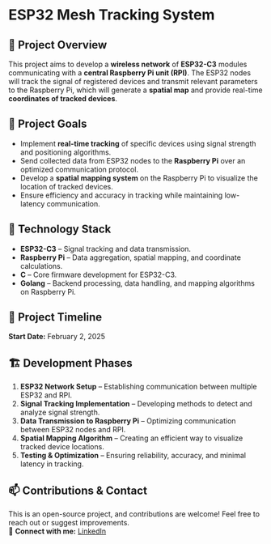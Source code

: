 # **ESP32 Mesh Tracking System**

## 📌 **Project Overview**
This project aims to develop a **wireless network** of **ESP32-C3** modules communicating with a **central Raspberry Pi unit (RPI)**. The ESP32 nodes will track the signal of registered devices and transmit relevant parameters to the Raspberry Pi, which will generate a **spatial map** and provide real-time **coordinates of tracked devices**.

## 🚀 **Project Goals**
- Implement **real-time tracking** of specific devices using signal strength and positioning algorithms.
- Send collected data from ESP32 nodes to the **Raspberry Pi** over an optimized communication protocol.
- Develop a **spatial mapping system** on the Raspberry Pi to visualize the location of tracked devices.
- Ensure efficiency and accuracy in tracking while maintaining low-latency communication.

## 🔧 **Technology Stack**
- **ESP32-C3** – Signal tracking and data transmission.
- **Raspberry Pi** – Data aggregation, spatial mapping, and coordinate calculations.
- **C** – Core firmware development for ESP32-C3.
- **Golang** – Backend processing, data handling, and mapping algorithms on Raspberry Pi.

## 📅 **Project Timeline**
**Start Date:** February 2, 2025  

## 🏗 **Development Phases**
1. **ESP32 Network Setup** – Establishing communication between multiple ESP32 and RPI.
2. **Signal Tracking Implementation** – Developing methods to detect and analyze signal strength.
3. **Data Transmission to Raspberry Pi** – Optimizing communication between ESP32 nodes and RPI.
4. **Spatial Mapping Algorithm** – Creating an efficient way to visualize tracked device locations.
5. **Testing & Optimization** – Ensuring reliability, accuracy, and minimal latency in tracking.

## 📫 **Contributions & Contact**
This is an open-source project, and contributions are welcome! Feel free to reach out or suggest improvements.  
🔗 **Connect with me:** [LinkedIn](https://www.linkedin.com/in/grzegorz-globisz/?locale=en_US)
